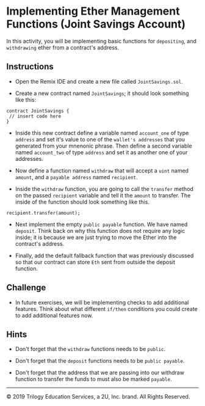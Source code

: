 # Implementing Ether Management Functions (Joint Savings Account)

In this activity, you will be implementing basic functions for `depositing`, and `withdrawing` ether from a contract's address.

## Instructions

* Open the Remix IDE and create a new file called `JointSavings.sol`.

* Create a new contract named `JointSavings`; it should look something like this:

```solidity
contract JointSavings {
 // insert code here
}
```

* Inside this new contract define a variable named `account_one` of type `address` and set it's value to one of the `wallet's addresses` that you generated from your mnenonic phrase. Then define a second variable named `account_two` of type `address` and set it as another one of your addresses.

* Now define a function named `withdraw` that will accept a `uint` named `amount`, and a `payable address` named `recipient`.

* Inside the `withdraw` function, you are going to call the `transfer` method on the passed `recipient` variable and tell it the `amount` to transfer. The inside of the function should look something like this.

```solidity
recipient.transfer(amount);
```

* Next implement the empty `public payable` function. We have named `deposit`. Think back on why this function does not require any logic inside; it is because we are just trying to move the Ether into the contract's address.

* Finally, add the default fallback function that was previously discussed so that our contract can store `Eth` sent from outside the deposit function.

## Challenge

* In future exercises, we will be implementing checks to add additional features. Think about what different `if/then` conditions you could create to add additional features now.

## Hints

* Don't forget that the `withdraw` functions needs to be `public`.

* Don't forget that the `deposit` functions needs to be `public payable`.

* Don't forget that the address that we are passing into our withdraw function to transfer the funds to must also be marked `payable`.

---

© 2019 Trilogy Education Services, a 2U, Inc. brand. All Rights Reserved.
